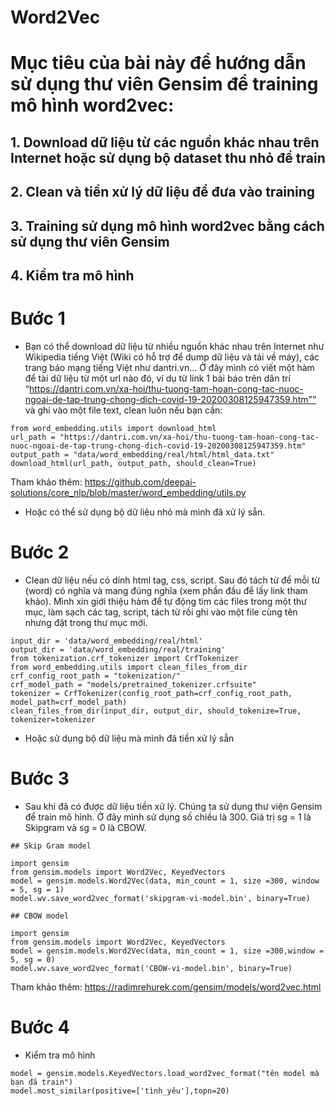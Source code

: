 # Word2Vec

# Mục tiêu của bài này để hướng dẫn sử dụng thư viên Gensim để training mô hình word2vec:

##	1. Download dữ liệu từ các nguồn khác nhau trên Internet hoặc sử dụng bộ dataset thu nhỏ để train
##  2. Clean và tiền xử lý dữ liệu để đưa vào training
##  3. Training sử dụng mô hình word2vec bằng cách sử dụng thư viên Gensim
##	4. Kiểm tra mô hình

# Bước 1

- Bạn có thể download dữ liệu từ nhiều nguồn khác nhau trên Internet như Wikipedia tiếng Việt (Wiki có hỗ trợ để dump dữ liệu và tải về máy), các trang báo mạng tiếng Việt như dantri.vn… Ở đây mình có viết một hàm để tài dữ liệu từ một url nào đó, ví dụ từ link 1 bài báo trên dân trí “https://dantri.com.vn/xa-hoi/thu-tuong-tam-hoan-cong-tac-nuoc-ngoai-de-tap-trung-chong-dich-covid-19-20200308125947359.htm"” và ghi vào một file text, clean luôn nếu bạn cần:

```
from word_embedding.utils import download_html
url_path = "https://dantri.com.vn/xa-hoi/thu-tuong-tam-hoan-cong-tac-nuoc-ngoai-de-tap-trung-chong-dich-covid-19-20200308125947359.htm"
output_path = "data/word_embedding/real/html/html_data.txt"
download_html(url_path, output_path, should_clean=True)
```

Tham khảo thêm: https://github.com/deepai-solutions/core_nlp/blob/master/word_embedding/utils.py

- Hoặc có thể sử dụng bộ dữ liệu nhỏ mà mình đã xử lý sẵn.

# Bước 2

- Clean dữ liệu nếu có dính html tag, css, script. Sau đó tách từ để mỗi từ (word) có nghĩa và mang đúng nghĩa (xem phần đầu để lấy link tham khảo). Mình xin giới thiệu hàm để tự động tìm các files trong một thư mục, làm sạch các tag, script, tách từ rồi ghi vào một file cùng tên nhưng đặt trong thư mục mới.

```
input_dir = 'data/word_embedding/real/html'
output_dir = 'data/word_embedding/real/training'
from tokenization.crf_tokenizer import CrfTokenizer
from word_embedding.utils import clean_files_from_dir
crf_config_root_path = "tokenization/"
crf_model_path = "models/pretrained_tokenizer.crfsuite"
tokenizer = CrfTokenizer(config_root_path=crf_config_root_path, model_path=crf_model_path)
clean_files_from_dir(input_dir, output_dir, should_tokenize=True, tokenizer=tokenizer
```
- Hoặc sử dụng bộ dữ liệu mà mình đã tiền xử lý sẵn

# Bước 3
- Sau khi đã có được dữ liệu tiền xử lý. Chúng ta sử dụng thư viện Gensim để train mô hình. Ở đây mình sử dụng số chiều là 300. Giá trị sg = 1 là Skipgram và sg = 0 là CBOW.

```
## Skip Gram model

import gensim
from gensim.models import Word2Vec, KeyedVectors  
model = gensim.models.Word2Vec(data, min_count = 1, size =300, window = 5, sg = 1) 
model.wv.save_word2vec_format('skipgram-vi-model.bin', binary=True)
```
```
## CBOW model

import gensim
from gensim.models import Word2Vec, KeyedVectors  
model = gensim.models.Word2Vec(data, min_count = 1, size =300,window = 5, sg = 0) 
model.wv.save_word2vec_format('CBOW-vi-model.bin', binary=True)
```
Tham khảo thêm: https://radimrehurek.com/gensim/models/word2vec.html

# Bước 4

- Kiểm tra mô hình
```
model = gensim.models.KeyedVectors.load_word2vec_format("tên model mà bạn đã train")
model.most_similar(positive=['tình_yêu'],topn=20)
```
